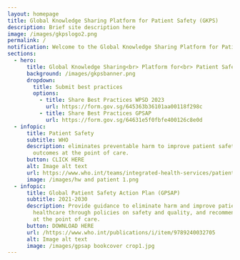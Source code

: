 ```yaml
---
layout: homepage
title: Global Knowledge Sharing Platform for Patient Safety (GKPS)
description: Brief site description here
image: /images/gkpslogo2.png
permalink: /
notification: Welcome to the Global Knowledge Sharing Platform for Patient Safety!
sections:
  - hero:
      title: Global Knowledge Sharing<br> Platform for<br> Patient Safety
      background: /images/gkpsbanner.png
      dropdown:
        title: Submit best practices
        options:
          - title: Share Best Practices WPSD 2023
            url: https://form.gov.sg/645363b36101aa00118f298c
          - title: Share Best Practices GPSAP
            url: https://form.gov.sg/64631e5f0fbfe400126c8e0d
  - infopic:
      title: Patient Safety
      subtitle: WHO
      description: eliminates preventable harm to improve patient safety and health
        outcomes at the point of care.
      button: CLICK HERE
      alt: Image alt text
      url: https://www.who.int/teams/integrated-health-services/patient-safety
      image: /images/hw and patient 1.png
  - infopic:
      title: Global Patient Safety Action Plan (GPSAP)
      subtitle: 2021-2030
      description: Provide guidance to eliminate harm and improve patient safety in
        healthcare through policies on safety and quality, and recommendations
        at the point of care.
      button: DOWNLOAD HERE
      url: /https://www.who.int/publications/i/item/9789240032705
      alt: Image alt text
      image: /images/gpsap bookcover crop1.jpg
---
```

